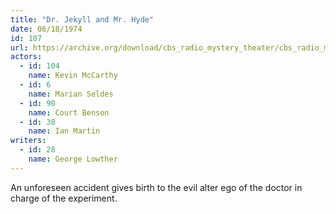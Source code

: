 ```yaml
---
title: "Dr. Jekyll and Mr. Hyde"
date: 06/18/1974
id: 107
url: https://archive.org/download/cbs_radio_mystery_theater/cbs_radio_mystery_theater-0101-0150.zip/cbs_radio_mystery_theater-0101-0150%2Fcbsrmt_0107_dr_jekyll_and_mr_hyde.mp3
actors:  
  - id: 104
    name: Kevin McCarthy  
  - id: 6
    name: Marian Seldes  
  - id: 90
    name: Court Benson  
  - id: 38
    name: Ian Martin
writers:  
  - id: 28
    name: George Lowther
---
```

An unforeseen accident gives birth to the evil alter ego of the doctor in charge of the experiment.